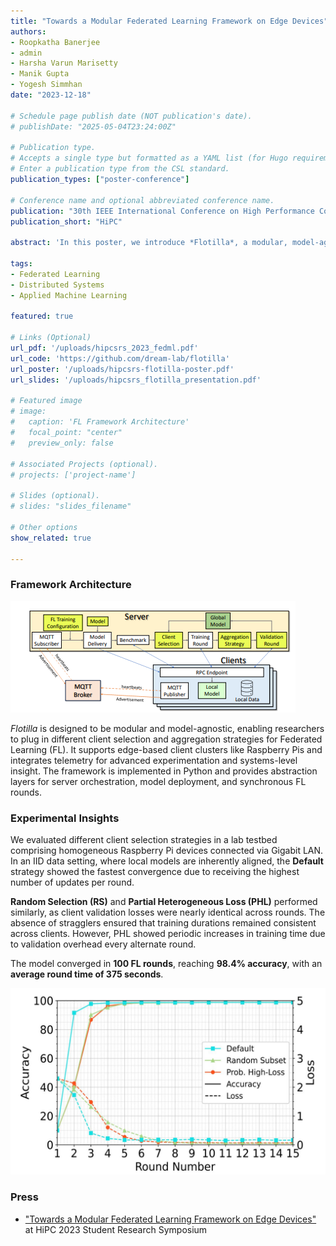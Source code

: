 ```yaml
---
title: "Towards a Modular Federated Learning Framework on Edge Devices"
authors:
- Roopkatha Banerjee
- admin
- Harsha Varun Marisetty
- Manik Gupta
- Yogesh Simmhan
date: "2023-12-18"

# Schedule page publish date (NOT publication's date).
# publishDate: "2025-05-04T23:24:00Z"

# Publication type.
# Accepts a single type but formatted as a YAML list (for Hugo requirements).
# Enter a publication type from the CSL standard.
publication_types: ["poster-conference"]

# Conference name and optional abbreviated conference name.
publication: "30th IEEE International Conference on High Performance Computing, Data, and Analytics (2023)"
publication_short: "HiPC"

abstract: 'In this poster, we introduce *Flotilla*, a modular, model-agnostic Federated Learning (FL) framework that supports synchronous client-selection and aggregation strategies, and FL model deployment and training on edge client clusters, with telemetry for advanced systems research.'

tags:
- Federated Learning
- Distributed Systems
- Applied Machine Learning

featured: true

# Links (Optional)
url_pdf: '/uploads/hipcsrs_2023_fedml.pdf'
url_code: 'https://github.com/dream-lab/flotilla'
url_poster: '/uploads/hipcsrs-flotilla-poster.pdf'
url_slides: '/uploads/hipcsrs_flotilla_presentation.pdf'

# Featured image
# image:
#   caption: 'FL Framework Architecture'
#   focal_point: "center"
#   preview_only: false

# Associated Projects (optional).
# projects: ['project-name']

# Slides (optional).
# slides: "slides_filename"

# Other options
show_related: true

---
```


### Framework Architecture
![Figure 1.](hipcsrs_2023_fedml.png)

*Flotilla* is designed to be modular and model-agnostic, enabling researchers to plug in different client selection and aggregation strategies for Federated Learning (FL). It supports edge-based client clusters like Raspberry Pis and integrates telemetry for advanced experimentation and systems-level insight. The framework is implemented in Python and provides abstraction layers for server orchestration, model deployment, and synchronous FL rounds.

### Experimental Insights

We evaluated different client selection strategies in a lab testbed comprising homogeneous Raspberry Pi devices connected via Gigabit LAN. In an IID data setting, where local models are inherently aligned, the **Default** strategy showed the fastest convergence due to receiving the highest number of updates per round.

**Random Selection (RS)** and **Partial Heterogeneous Loss (PHL)** performed similarly, as client validation losses were nearly identical across rounds. The absence of stragglers ensured that training durations remained consistent across clients. However, PHL showed periodic increases in training time due to validation overhead every alternate round.

The model converged in **100 FL rounds**, reaching **98.4% accuracy**, with an **average round time of 375 seconds**.

![Figure 2.](hipcsrs_2023_fedml_training_graph.png)

### Press
* ["Towards a Modular Federated Learning Framework on Edge Devices"](https://2023.hipc.org/srs-2023/#:~:text=Towards%20a%20Modular%20Federated%20Learning%20Framework%20on%20Edge%20Devices) at HiPC 2023 Student Research Symposium
